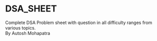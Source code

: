 # DSA_SHEET
Complete DSA Problem sheet with question in all difficulty ranges from various topics.<br/>
By Autosh Mohapatra
